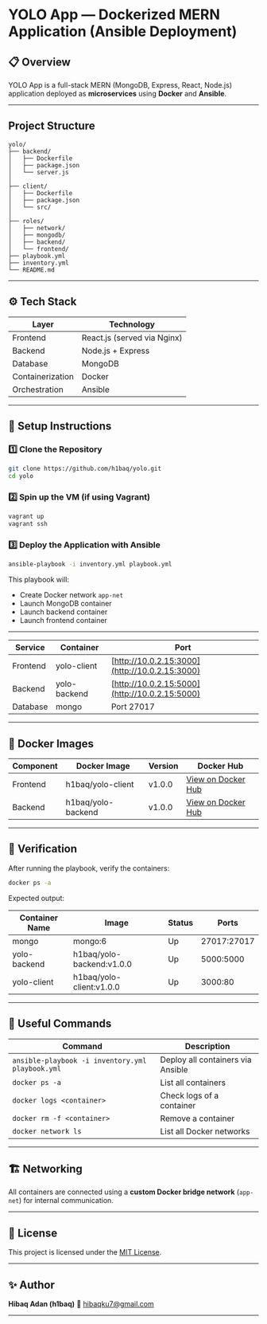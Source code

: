 # YOLO App — Dockerized MERN Application (Ansible Deployment)

## 📋 Overview

YOLO App is a full-stack MERN (MongoDB, Express, React, Node.js) application deployed as **microservices** using **Docker** and **Ansible**.

---

## Project Structure

```
yolo/
├── backend/
│   ├── Dockerfile
│   ├── package.json
│   └── server.js
│
├── client/
│   ├── Dockerfile
│   ├── package.json
│   └── src/
│
├── roles/
│   ├── network/
│   ├── mongodb/
│   ├── backend/
│   └── frontend/
├── playbook.yml
├── inventory.yml
└── README.md
```

---

## ⚙️ Tech Stack

| Layer            | Technology                  |
| ---------------- | --------------------------- |
| Frontend         | React.js (served via Nginx) |
| Backend          | Node.js + Express           |
| Database         | MongoDB                     |
| Containerization | Docker                      |
| Orchestration    | Ansible                     |

---

## 🚀 Setup Instructions

### 1️⃣ Clone the Repository

```bash
git clone https://github.com/h1baq/yolo.git
cd yolo
```

### 2️⃣ Spin up the VM (if using Vagrant)

```bash
vagrant up
vagrant ssh
```

### 3️⃣ Deploy the Application with Ansible

```bash
ansible-playbook -i inventory.yml playbook.yml
```

This playbook will:

* Create Docker network `app-net`
* Launch MongoDB container
* Launch backend container
* Launch frontend container

---

| Service  | Container    | Port                             |
| -------- | ------------ | -------------------------------- |
| Frontend | yolo-client  | [http://10.0.2.15:3000](http://10.0.2.15:3000) |
| Backend  | yolo-backend | [http://10.0.2.15:5000](http://10.0.2.15:5000) |
| Database | mongo        | Port 27017                       |

---

## 🐳 Docker Images

| Component | Docker Image       | Version | Docker Hub                                                                        |
| --------- | ------------------ | ------- | --------------------------------------------------------------------------------- |
| Frontend  | h1baq/yolo-client  | v1.0.0  | [View on Docker Hub](https://hub.docker.com/repository/docker/h1baq/yolo-client)  |
| Backend   | h1baq/yolo-backend | v1.0.0  | [View on Docker Hub](https://hub.docker.com/repository/docker/h1baq/yolo-backend) |

---

## 🧪 Verification

After running the playbook, verify the containers:

```bash
docker ps -a
```

Expected output:

| Container Name | Image                     | Status | Ports       |
| -------------- | ------------------------- | ------ | ----------- |
| mongo          | mongo:6                   | Up     | 27017:27017 |
| yolo-backend   | h1baq/yolo-backend:v1.0.0 | Up     | 5000:5000   |
| yolo-client    | h1baq/yolo-client:v1.0.0  | Up     | 3000:80     |

---

## 🧰 Useful Commands

| Command                                          | Description                       |
| ------------------------------------------------ | --------------------------------- |
| `ansible-playbook -i inventory.yml playbook.yml` | Deploy all containers via Ansible |
| `docker ps -a`                                   | List all containers               |
| `docker logs <container>`                        | Check logs of a container         |
| `docker rm -f <container>`                       | Remove a container                |
| `docker network ls`                              | List all Docker networks          |

---

## 🏗️ Networking

All containers are connected using a **custom Docker bridge network** (`app-net`) for internal communication.

---

## 🧾 License

This project is licensed under the [MIT License](LICENSE).

---

## ✨ Author

**Hibaq Adan (h1baq)**
📧 [hibaqku7@gmail.com](mailto:hibaqku7@gmail.com)

---


